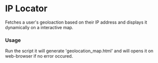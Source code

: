 # IP Locator
Fetches a user's geoloaction based on their IP address and displays it dynamically on a interactive map.

### Usage
Run the script it will generate 'geolocation_map.html' and will opens it on web-browser if no error occured.